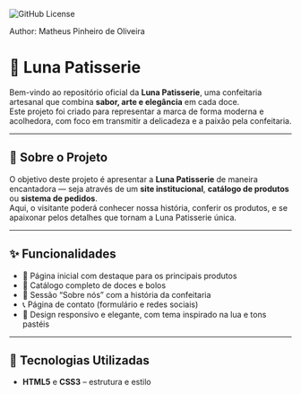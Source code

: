 ![GitHub License](https://img.shields.io/github/license/matheuspoliveiraa/doceria_LunaPatisserie)

Author: Matheus Pinheiro de Oliveira

# 🌙 Luna Patisserie

Bem-vindo ao repositório oficial da **Luna Patisserie**, uma confeitaria artesanal que combina **sabor, arte e elegância** em cada doce.  
Este projeto foi criado para representar a marca de forma moderna e acolhedora, com foco em transmitir a delicadeza e a paixão pela confeitaria.

---

## 🍰 Sobre o Projeto

O objetivo deste projeto é apresentar a **Luna Patisserie** de maneira encantadora — seja através de um **site institucional**, **catálogo de produtos** ou **sistema de pedidos**.  
Aqui, o visitante poderá conhecer nossa história, conferir os produtos, e se apaixonar pelos detalhes que tornam a Luna Patisserie única.

---

## ✨ Funcionalidades

- 🧁 Página inicial com destaque para os principais produtos  
- 🍫 Catálogo completo de doces e bolos  
- 🎂 Sessão “Sobre nós” com a história da confeitaria  
- 📞 Página de contato (formulário e redes sociais)  
- 🌙 Design responsivo e elegante, com tema inspirado na lua e tons pastéis  

---

## 🧩 Tecnologias Utilizadas

- **HTML5** e **CSS3** – estrutura e estilo  
 



